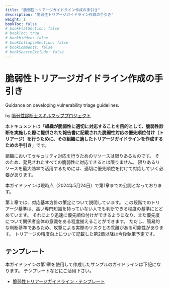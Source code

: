 ```yaml
---
title: "脆弱性トリアージガイドライン作成の手引き"
description: "脆弱性トリアージガイドライン作成の手引き"
weight: 1
bookToc: false
# bookFlatSection: false
# bookToc: true
# bookHidden: false
# bookCollapseSection: false
# bookComments: false
# bookSearchExclude: false
---
```

# 脆弱性トリアージガイドライン作成の手引き

Guidance on developing vulnerability triage guidelines.

by [脆弱性診断士スキルマッププロジェクト](https://github.com/OWASP/www-chapter-japan/tree/master/skillmap_project)

本ドキュメントは「**組織が脆弱性に適切に対応することを目的として、脆弱性診断を実施した際に提供された報告書に記載された脆弱性対応の優先順位付け（トリアージ）を行うために、その組織に適したトリアージガイドラインを作成するための手引き**」です。

組織においてセキュリティ対応を行うためのリソースは限りあるものです。
そのため、発見されたすべての脆弱性に対応できるとは限りません。
限りあるリソースを最大効率で活用するためには、適切に優先順位を付けて対応していく必要があります。

本ガイドラインは現時点（2024年5月24日）で第1章までの公開となっております。

第１章では、対応基本方針の策定について説明しています。
この段階でのトリアージ基準は、高い専門知識を持っていない人でも判断できる程度の基準にとどめています。 
それにより迅速に優先順位付けができるようになり、また優先度について関係者全体の意識をある程度揃えることができます。 
ただし、簡易的な判断基準であるため、攻撃による実際のリスクとの乖離がある可能性があります。
トリアージの精度向上について記載した第2章以降は今後執筆予定です。


## テンプレート
本ガイドラインの第1章を使用して作成したサンプルのガイドラインは下記になります。
テンプレートなどにご活用下さい。

* [脆弱性トリアージガイドライン・テンプレート](./docs/template/)




